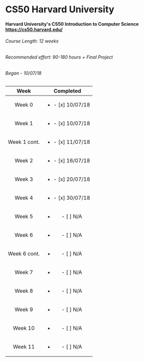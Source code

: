 # CS50 Harvard University
#### Harvard University's CS50 Introduction to Computer Science https://cs50.harvard.edu/

###### Course Length: <i>12 weeks</i><br/>
###### Recommended effort: <i>90-180 hours + Final Project</i>
###### Began - <i>10/07/18</i>

| Week          | Completed  | 
| :------------:|:----------:| 
| Week 0        | <ul><li>- [x] 10/07/18</li></ul> | 
| Week 1        | <ul><li>- [x] 10/07/18</li></ul> | 
| Week 1 cont.  | <ul><li>- [x] 11/07/18</li></ul> | 
| Week 2        | <ul><li>- [x] 16/07/18</li></ul> | 
| Week 3        | <ul><li>- [x] 20/07/18</li></ul> | 
| Week 4        | <ul><li>- [x] 30/07/18</li></ul> | 
| Week 5        | <ul><li>- [ ] N/A</li></ul> | 
| Week 6        | <ul><li>- [ ] N/A</li></ul> | 
| Week 6 cont.  | <ul><li>- [ ] N/A</li></ul> | 
| Week 7        | <ul><li>- [ ] N/A</li></ul> | 
| Week 8        | <ul><li>- [ ] N/A</li></ul> | 
| Week 9        | <ul><li>- [ ] N/A</li></ul> | 
| Week 10       | <ul><li>- [ ] N/A</li></ul> | 
| Week 11       | <ul><li>- [ ] N/A</li></ul> | 
